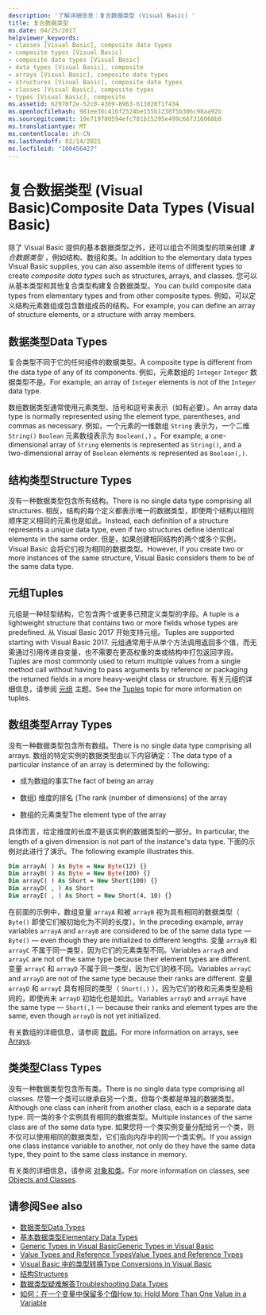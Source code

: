 ```yaml
---
description: '了解详细信息：复合数据类型 (Visual Basic) '
title: 复合数据类型
ms.date: 04/25/2017
helpviewer_keywords:
- classes [Visual Basic], composite data types
- composite types [Visual Basic]
- composite data types [Visual Basic]
- data types [Visual Basic], composite
- arrays [Visual Basic], composite data types
- structures [Visual Basic], composite data types
- classes [Visual Basic], composite types
- types [Visual Basic], composite
ms.assetid: 62970f2e-52c0-4369-8963-613820f1f434
ms.openlocfilehash: 981ee36c416f2524be155b1238f5b306c98aa92b
ms.sourcegitcommit: 10e719780594efc781b15295e499c66f316068b8
ms.translationtype: MT
ms.contentlocale: zh-CN
ms.lasthandoff: 02/14/2021
ms.locfileid: "100456427"
---
```

# <a name="composite-data-types-visual-basic"></a><span data-ttu-id="c4e44-103">复合数据类型 (Visual Basic)</span><span class="sxs-lookup"><span data-stu-id="c4e44-103">Composite Data Types (Visual Basic)</span></span>

<span data-ttu-id="c4e44-104">除了 Visual Basic 提供的基本数据类型之外，还可以组合不同类型的项来创建 *复合数据类型* ，例如结构、数组和类。</span><span class="sxs-lookup"><span data-stu-id="c4e44-104">In addition to the elementary data types Visual Basic supplies, you can also assemble items of different types to create *composite data types* such as structures, arrays, and classes.</span></span> <span data-ttu-id="c4e44-105">您可以从基本类型和其他复合类型构建复合数据类型。</span><span class="sxs-lookup"><span data-stu-id="c4e44-105">You can build composite data types from elementary types and from other composite types.</span></span> <span data-ttu-id="c4e44-106">例如，可以定义结构元素数组或包含数组成员的结构。</span><span class="sxs-lookup"><span data-stu-id="c4e44-106">For example, you can define an array of structure elements, or a structure with array members.</span></span>  
  
## <a name="data-types"></a><span data-ttu-id="c4e44-107">数据类型</span><span class="sxs-lookup"><span data-stu-id="c4e44-107">Data Types</span></span>  

 <span data-ttu-id="c4e44-108">复合类型不同于它的任何组件的数据类型。</span><span class="sxs-lookup"><span data-stu-id="c4e44-108">A composite type is different from the data type of any of its components.</span></span> <span data-ttu-id="c4e44-109">例如，元素数组的 `Integer` `Integer` 数据类型不是。</span><span class="sxs-lookup"><span data-stu-id="c4e44-109">For example, an array of `Integer` elements is not of the `Integer` data type.</span></span>  
  
 <span data-ttu-id="c4e44-110">数组数据类型通常使用元素类型、括号和逗号来表示（如有必要）。</span><span class="sxs-lookup"><span data-stu-id="c4e44-110">An array data type is normally represented using the element type, parentheses, and commas as necessary.</span></span> <span data-ttu-id="c4e44-111">例如，一个元素的一维数组 `String` 表示为，一个二维 `String()` `Boolean` 元素数组表示为 `Boolean(,)` 。</span><span class="sxs-lookup"><span data-stu-id="c4e44-111">For example, a one-dimensional array of `String` elements is represented as `String()`, and a two-dimensional array of `Boolean` elements is represented as `Boolean(,)`.</span></span>  
  
## <a name="structure-types"></a><span data-ttu-id="c4e44-112">结构类型</span><span class="sxs-lookup"><span data-stu-id="c4e44-112">Structure Types</span></span>  

 <span data-ttu-id="c4e44-113">没有一种数据类型包含所有结构。</span><span class="sxs-lookup"><span data-stu-id="c4e44-113">There is no single data type comprising all structures.</span></span> <span data-ttu-id="c4e44-114">相反，结构的每个定义都表示唯一的数据类型，即使两个结构以相同顺序定义相同的元素也是如此。</span><span class="sxs-lookup"><span data-stu-id="c4e44-114">Instead, each definition of a structure represents a unique data type, even if two structures define identical elements in the same order.</span></span> <span data-ttu-id="c4e44-115">但是，如果创建相同结构的两个或多个实例，Visual Basic 会将它们视为相同的数据类型。</span><span class="sxs-lookup"><span data-stu-id="c4e44-115">However, if you create two or more instances of the same structure, Visual Basic considers them to be of the same data type.</span></span>  
  
## <a name="tuples"></a><span data-ttu-id="c4e44-116">元组</span><span class="sxs-lookup"><span data-stu-id="c4e44-116">Tuples</span></span>

<span data-ttu-id="c4e44-117">元组是一种轻型结构，它包含两个或更多已预定义类型的字段。</span><span class="sxs-lookup"><span data-stu-id="c4e44-117">A tuple is a lightweight structure that contains two or more fields whose types are predefined.</span></span> <span data-ttu-id="c4e44-118">从 Visual Basic 2017 开始支持元组。</span><span class="sxs-lookup"><span data-stu-id="c4e44-118">Tuples are supported starting with Visual Basic 2017.</span></span> <span data-ttu-id="c4e44-119">元组通常用于从单个方法调用返回多个值，而无需通过引用传递自变量，也不需要在更高权重的类或结构中打包返回字段。</span><span class="sxs-lookup"><span data-stu-id="c4e44-119">Tuples are most commonly used to return multiple values from a single method call without having to pass arguments by reference or packaging the returned fields in a more heavy-weight class or structure.</span></span> <span data-ttu-id="c4e44-120">有关元组的详细信息，请参阅 [元组](tuples.md) 主题。</span><span class="sxs-lookup"><span data-stu-id="c4e44-120">See the [Tuples](tuples.md) topic for more information on tuples.</span></span>

## <a name="array-types"></a><span data-ttu-id="c4e44-121">数组类型</span><span class="sxs-lookup"><span data-stu-id="c4e44-121">Array Types</span></span>  

 <span data-ttu-id="c4e44-122">没有一种数据类型包含所有数组。</span><span class="sxs-lookup"><span data-stu-id="c4e44-122">There is no single data type comprising all arrays.</span></span> <span data-ttu-id="c4e44-123">数组的特定实例的数据类型由以下内容确定：</span><span class="sxs-lookup"><span data-stu-id="c4e44-123">The data type of a particular instance of an array is determined by the following:</span></span>  
  
- <span data-ttu-id="c4e44-124">成为数组的事实</span><span class="sxs-lookup"><span data-stu-id="c4e44-124">The fact of being an array</span></span>  
  
- <span data-ttu-id="c4e44-125">数组) 维度的排名 (</span><span class="sxs-lookup"><span data-stu-id="c4e44-125">The rank (number of dimensions) of the array</span></span>  
  
- <span data-ttu-id="c4e44-126">数组的元素类型</span><span class="sxs-lookup"><span data-stu-id="c4e44-126">The element type of the array</span></span>  
  
 <span data-ttu-id="c4e44-127">具体而言，给定维度的长度不是该实例的数据类型的一部分。</span><span class="sxs-lookup"><span data-stu-id="c4e44-127">In particular, the length of a given dimension is not part of the instance's data type.</span></span> <span data-ttu-id="c4e44-128">下面的示例对此进行了演示。</span><span class="sxs-lookup"><span data-stu-id="c4e44-128">The following example illustrates this.</span></span>  
  
```vb  
Dim arrayA( ) As Byte = New Byte(12) {}  
Dim arrayB( ) As Byte = New Byte(100) {}  
Dim arrayC( ) As Short = New Short(100) {}  
Dim arrayD( , ) As Short  
Dim arrayE( , ) As Short = New Short(4, 10) {}  
```  
  
 <span data-ttu-id="c4e44-129">在前面的示例中，数组变量 `arrayA` 和被 `arrayB` 视为具有相同的数据类型（ `Byte()` 即使它们被初始化为不同的长度）。</span><span class="sxs-lookup"><span data-stu-id="c4e44-129">In the preceding example, array variables `arrayA` and `arrayB` are considered to be of the same data type — `Byte()` — even though they are initialized to different lengths.</span></span> <span data-ttu-id="c4e44-130">变量 `arrayB` 和 `arrayC` 不属于同一类型，因为它们的元素类型不同。</span><span class="sxs-lookup"><span data-stu-id="c4e44-130">Variables `arrayB` and `arrayC` are not of the same type because their element types are different.</span></span> <span data-ttu-id="c4e44-131">变量 `arrayC` 和 `arrayD` 不属于同一类型，因为它们的秩不同。</span><span class="sxs-lookup"><span data-stu-id="c4e44-131">Variables `arrayC` and `arrayD` are not of the same type because their ranks are different.</span></span> <span data-ttu-id="c4e44-132">变量 `arrayD` 和 `arrayE` 具有相同的类型（ `Short(,)` ），因为它们的秩和元素类型是相同的，即使尚未 `arrayD` 初始化也是如此。</span><span class="sxs-lookup"><span data-stu-id="c4e44-132">Variables `arrayD` and `arrayE` have the same type — `Short(,)` — because their ranks and element types are the same, even though `arrayD` is not yet initialized.</span></span>  
  
 <span data-ttu-id="c4e44-133">有关数组的详细信息，请参阅 [数组](../arrays/index.md)。</span><span class="sxs-lookup"><span data-stu-id="c4e44-133">For more information on arrays, see [Arrays](../arrays/index.md).</span></span>  
  
## <a name="class-types"></a><span data-ttu-id="c4e44-134">类类型</span><span class="sxs-lookup"><span data-stu-id="c4e44-134">Class Types</span></span>  

 <span data-ttu-id="c4e44-135">没有一种数据类型包含所有类。</span><span class="sxs-lookup"><span data-stu-id="c4e44-135">There is no single data type comprising all classes.</span></span> <span data-ttu-id="c4e44-136">尽管一个类可以继承自另一个类，但每个类都是单独的数据类型。</span><span class="sxs-lookup"><span data-stu-id="c4e44-136">Although one class can inherit from another class, each is a separate data type.</span></span> <span data-ttu-id="c4e44-137">同一类的多个实例具有相同的数据类型。</span><span class="sxs-lookup"><span data-stu-id="c4e44-137">Multiple instances of the same class are of the same data type.</span></span> <span data-ttu-id="c4e44-138">如果您将一个类实例变量分配给另一个类，则不仅可以使用相同的数据类型，它们指向内存中的同一个类实例。</span><span class="sxs-lookup"><span data-stu-id="c4e44-138">If you assign one class instance variable to another, not only do they have the same data type, they point to the same class instance in memory.</span></span>  
  
 <span data-ttu-id="c4e44-139">有关类的详细信息，请参阅 [对象和类](../objects-and-classes/index.md)。</span><span class="sxs-lookup"><span data-stu-id="c4e44-139">For more information on classes, see [Objects and Classes](../objects-and-classes/index.md).</span></span>  
  
## <a name="see-also"></a><span data-ttu-id="c4e44-140">请参阅</span><span class="sxs-lookup"><span data-stu-id="c4e44-140">See also</span></span>

- [<span data-ttu-id="c4e44-141">数据类型</span><span class="sxs-lookup"><span data-stu-id="c4e44-141">Data Types</span></span>](index.md)
- [<span data-ttu-id="c4e44-142">基本数据类型</span><span class="sxs-lookup"><span data-stu-id="c4e44-142">Elementary Data Types</span></span>](elementary-data-types.md)
- [<span data-ttu-id="c4e44-143">Generic Types in Visual Basic</span><span class="sxs-lookup"><span data-stu-id="c4e44-143">Generic Types in Visual Basic</span></span>](generic-types.md)
- [<span data-ttu-id="c4e44-144">Value Types and Reference Types</span><span class="sxs-lookup"><span data-stu-id="c4e44-144">Value Types and Reference Types</span></span>](value-types-and-reference-types.md)
- [<span data-ttu-id="c4e44-145">Visual Basic 中的类型转换</span><span class="sxs-lookup"><span data-stu-id="c4e44-145">Type Conversions in Visual Basic</span></span>](type-conversions.md)
- [<span data-ttu-id="c4e44-146">结构</span><span class="sxs-lookup"><span data-stu-id="c4e44-146">Structures</span></span>](structures.md)
- [<span data-ttu-id="c4e44-147">数据类型疑难解答</span><span class="sxs-lookup"><span data-stu-id="c4e44-147">Troubleshooting Data Types</span></span>](troubleshooting-data-types.md)
- [<span data-ttu-id="c4e44-148">如何：在一个变量中保留多个值</span><span class="sxs-lookup"><span data-stu-id="c4e44-148">How to: Hold More Than One Value in a Variable</span></span>](how-to-hold-more-than-one-value-in-a-variable.md)
